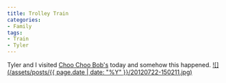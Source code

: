 ```yaml
---
title: Trolley Train
categories:
- Family
tags:
- Train
- Tyler
---
```


Tyler and I visited [Choo Choo Bob's](http://choochoobobs.com/) today and somehow this happened.
[![](/assets/posts/{{ page.date | date: "%Y" }}/20120722-150211.jpg)](http://thingelstad.com/s/trolley-train/20120722-150211-jpg/img)



